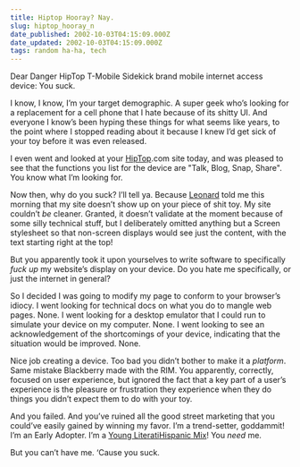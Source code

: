 ```yaml
---
title: Hiptop Hooray? Nay.
slug: hiptop_hooray_n
date_published: 2002-10-03T04:15:09.000Z
date_updated: 2002-10-03T04:15:09.000Z
tags: random ha-ha, tech
---
```


Dear Danger HipTop T-Mobile Sidekick brand mobile internet access device: You suck.

I know, I know, I’m your target demographic. A super geek who’s looking for a replacement for a cell phone that I hate because of its shitty UI. And everyone I know’s been hyping these things for what seems like years, to the point where I stopped reading about it because I knew I’d get sick of your toy before it was even released.

I even went and looked at your [HipTop](HipTop).com site today, and was pleased to see that the functions you list for the device are "Talk, Blog, Snap, Share". You know what I’m looking for.

Now then, why do you suck? I’ll tell ya. Because [Leonard](http://www.randomfoo.net/?p=2002_09_29_archive.inc#85514485) told me this morning that my site doesn’t show up on your piece of shit toy. My site couldn’t *be* cleaner. Granted, it doesn’t validate at the moment because of some silly technical stuff, but I deliberately omitted anything but a Screen stylesheet so that non-screen displays would see just the content, with the text starting right at the top!

But you apparently took it upon yourselves to write software to specifically *fuck up* my website’s display on your device. Do you hate me specifically, or just the internet in general?

So I decided I was going to modify my page to conform to your browser’s idiocy. I went looking for technical docs on what you do to mangle web pages. None. I went looking for a desktop emulator that I could run to simulate your device on my computer. None. I went looking to see an acknowledgement of the shortcomings of your device, indicating that the situation would be improved. None.

Nice job creating a device. Too bad you didn’t bother to make it a *platform*. Same mistake Blackberry made with the RIM. You apparently, correctly, focused on user experience, but ignored the fact that a key part of a user’s experience is the pleasure or frustration they experience when they do things you didn’t expect them to do with your toy.

And you failed. And you’ve ruined all the good street marketing that you could’ve easily gained by winning my favor. I’m a trend-setter, goddammit! I’m an Early Adopter. I’m a [Young Literati](http://cluster2.claritas.com/YAWYL/clusterlookup.wjsp?cluster=8&amp;zipcode=10003)[Hispanic Mix](http://cluster2.claritas.com/YAWYL/clusterlookup.wjsp?cluster=46&amp;zipcode=10010)! You *need* me.

But you can’t have me. ‘Cause you suck.
